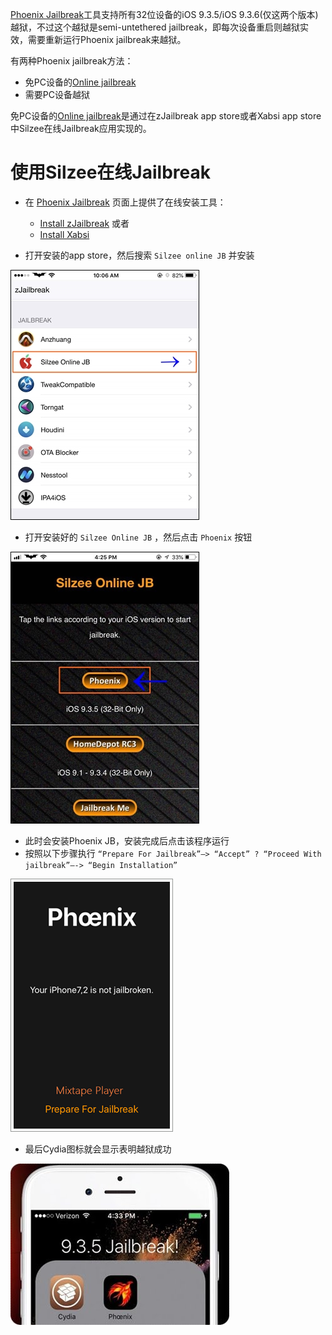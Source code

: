 [Phoenix Jailbreak](https://pangu8.com/tools/phoenix/)工具支持所有32位设备的iOS 9.3.5/iOS 9.3.6(仅这两个版本)越狱，不过这个越狱是semi-untethered jailbreak，即每次设备重启则越狱实效，需要重新运行Phoenix jailbreak来越狱。

有两种Phoenix jailbreak方法：

- 免PC设备的[Online jailbreak](https://pangu8.com/nopc/)
- 需要PC设备越狱

免PC设备的[Online jailbreak](https://pangu8.com/nopc/)是通过在zJailbreak app store或者Xabsi app store中Silzee在线Jailbreak应用实现的。

# 使用Silzee在线Jailbreak

* 在 [Phoenix Jailbreak](https://pangu8.com/tools/phoenix/) 页面上提供了在线安装工具：
    * [Install zJailbreak](https://m.pangu8.com/zjailbreak.com/) 或者
    * [Install Xabsi](https://pangu8.com/xabsi.com/)

* 打开安装的app store，然后搜索 `Silzee online JB` 并安装

![搜索Silzee online JB](../../img/develop/ios/zjb-for-silzee.jpg)

* 打开安装好的 `Silzee Online JB` ，然后点击 `Phoenix` 按钮

![运行Silzee online JB](../../img/develop/ios/silzee-app1-2.jpg)

* 此时会安装Phoenix JB，安装完成后点击该程序运行
* 按照以下步骤执行 `“Prepare For Jailbreak”–> “Accept” ? “Proceed With jailbreak”—-> “Begin Installation”`

![运行Silzee online JB](../../img/develop/ios/phoenix-jailbreak-app.png)

* 最后Cydia图标就会显示表明越狱成功

![运行Silzee online JB](../../img/develop/ios/Pigsy-install-app.png)

